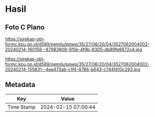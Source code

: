 # Hasil

## Foto C Plano

https://sirekap-obj-formc.kpu.go.id/d589/pemilu/ppwp/35/27/06/20/04/3527062004002-20240214-160158--87983808-5f5b-4f9b-8305-db89fe8872c4.jpg

https://sirekap-obj-formc.kpu.go.id/d589/pemilu/ppwp/35/27/06/20/04/3527062004002-20240214-155831--4ee473ab-c1f4-4786-b643-c744f410c293.jpg


## Metadata

| Key        | Value               |
| ---------- | ------------------- |
| Time Stamp | 2024-02-15 07:00:44 |



